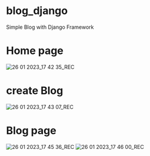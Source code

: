 # blog_django
Simple Blog with Django Framework

# Home page
![26 01 2023_17 42 35_REC](https://user-images.githubusercontent.com/84830168/214882618-c5865463-6276-4ebf-a6e4-370af698d03f.png)

# create Blog
![26 01 2023_17 43 07_REC](https://user-images.githubusercontent.com/84830168/214882737-5916fa50-b5e7-4453-b7ff-5f950eec472b.png)

# Blog page
![26 01 2023_17 45 36_REC](https://user-images.githubusercontent.com/84830168/214882828-df8f4394-0603-4206-a8b8-16d3ab901216.png)
![26 01 2023_17 46 00_REC](https://user-images.githubusercontent.com/84830168/214882851-5e1b990b-0270-4879-a7f9-41bf6f6f8f0c.png)
